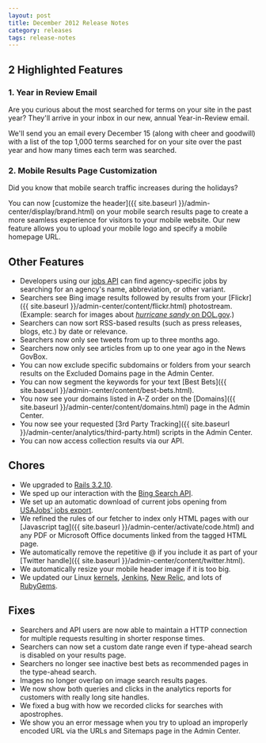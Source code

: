 ```yaml
---
layout: post
title: December 2012 Release Notes
category: releases
tags: release-notes
---
```


## 2 Highlighted Features

### 1. Year in Review Email

Are you curious about the most searched for terms on your site in the past year? They'll arrive in your inbox in our new, annual Year-in-Review email.

We'll send you an email every December 15 (along with cheer and goodwill) with a list of the top 1,000 terms searched for on your site over the past year and how many times each term was searched.

### 2. Mobile Results Page Customization

Did you know that mobile search traffic increases during the holidays? 

You can now [customize the header]({{ site.baseurl }}/admin-center/display/brand.html) on your mobile search results page to create a more seamless experience for visitors to your mobile website. Our new feature allows you to upload your mobile logo and specify a mobile homepage URL.

## Other Features

* Developers using our [jobs API](https://github.com/GSA/jobs_api) can find agency-specific jobs by searching for an agency's name, abbreviation, or other variant.
* Searchers see Bing image results followed by results from your [Flickr]({{ site.baseurl }}/admin-center/content/flickr.html) photostream. (Example: search for images about [*hurricane sandy* on DOL.gov](https://search.usa.gov/search/images?affiliate=u.s.departmentoflabor&amp;m=false&amp;query=hurricane+sandy).)
* Searchers can now sort RSS-based results (such as press releases, blogs, etc.) by date or relevance.
* Searchers now only see tweets from up to three months ago.
* Searchers now only see articles from up to one year ago in the News GovBox.
* You can now exclude specific subdomains or folders from your search results on the Excluded Domains page in the Admin Center.
* You can now segment the keywords for your text [Best Bets]({{ site.baseurl }}/admin-center/content/best-bets.html).
* You now see your domains listed in A-Z order on the [Domains]({{ site.baseurl }}/admin-center/content/domains.html) page in the Admin Center.
* You now see your requested [3rd Party Tracking]({{ site.baseurl }}/admin-center/analytics/third-party.html) scripts in the Admin Center.
* You can now access collection results via our API.

## Chores

* We upgraded to [Rails 3.2.10](https://weblog.rubyonrails.org/releases/).
* We sped up our interaction with the [Bing Search API](https://www.bing.com/developers/).
* We set up an automatic download of current jobs opening from [USAJobs' jobs export](https://schemas.usajobs.gov/).
* We refined the rules of our fetcher to index only HTML pages with our [Javascript tag]({{ site.baseurl }}/admin-center/activate/code.html) and any PDF or Microsoft Office documents linked from the tagged HTML page.
* We automatically remove the repetitive @ if you include it as part of your [Twitter handle]({{ site.baseurl }}/admin-center/content/twitter.html).
* We automatically resize your mobile header image if it is too big.
* We updated our Linux [kernels](http://www.kernel.org/), [Jenkins](http://jenkins-ci.org/), [New Relic](https://newrelic.com/), and lots of [RubyGems](https://rubygems.org/).

## Fixes

* Searchers and API users are now able to maintain a HTTP connection for multiple requests resulting in shorter response times.
* Searchers can now set a custom date range even if type-ahead search is disabled on your results page.
* Searchers no longer see inactive best bets as recommended pages in the type-ahead search.
* Images no longer overlap on image search results pages.
* We now show both queries and clicks in the analytics reports for customers with really long site handles.
* We fixed a bug with how we recorded clicks for searches with apostrophes.
* We show you an error message when you try to upload an improperly encoded URL  via the URLs and Sitemaps page in the Admin Center.